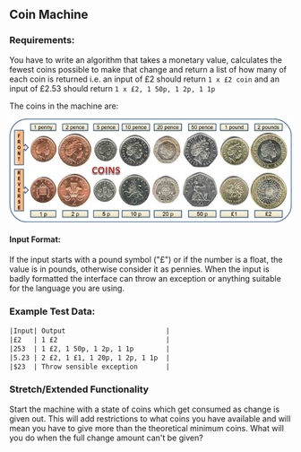 ## Coin Machine

### Requirements:

You have to write an algorithm that takes a monetary value, calculates the fewest coins possible to make that change and return a list of how many of each coin is returned
i.e. an input of £2 should return `1 x £2 coin` and an input of £2.53 should return `1 x £2, 1 50p, 1 2p, 1 1p`

The coins in the machine are:

![Coin Machine](coin-machine.png)

#### Input Format:

If the input starts with a pound symbol ("£") or if the number is a float, the value is in pounds, otherwise consider it as pennies. When the input
is badly formatted the interface can throw an exception or anything suitable for the language you are using.

### Example Test Data:

```
|Input| Output                         |
|£2   | 1 £2                           |
|253  | 1 £2, 1 50p, 1 2p, 1 1p        |
|5.23 | 2 £2, 1 £1, 1 20p, 1 2p, 1 1p  |
|$23  | Throw sensible exception       |
```

### Stretch/Extended Functionality

Start the machine with a state of coins which get consumed as change is given out. This will add restrictions to what coins you have available and will mean you have to give more than the theoretical minimum coins. What will you do when the full change amount can't be given?
